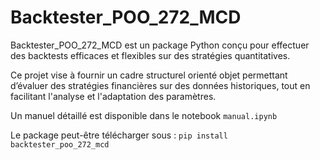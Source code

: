 # Backtester_POO_272_MCD

Backtester_POO_272_MCD est un package Python conçu pour effectuer des backtests efficaces et flexibles sur des stratégies quantitatives. 

Ce projet vise à fournir un cadre structurel orienté objet permettant d’évaluer des stratégies financières sur des données historiques, tout en facilitant l'analyse et l'adaptation des paramètres.

Un manuel détaillé est disponible dans le notebook `manual.ipynb`

Le package peut-être télécharger sous : `pip install backtester_poo_272_mcd`

